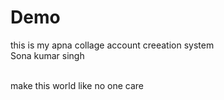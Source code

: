 # Demo

this is my apna collage account creeation system
<br>
Sona kumar singh

<br>
make this world like no one care
